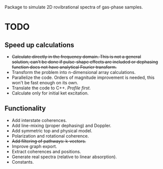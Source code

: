 Package to simulate 2D rovibrational spectra of gas-phase samples.

# TODO

## Speed up calculations

+ ~~Calculate directly in the frequency domain. This is not a general solution, can't be done if pulse-shape effects are included or dephasing function does not have analytical Fourier transform.~~
+ Transform the problem into n-dimensional array calculations.
+ Parallelize the code. Orders of magnitude improvement is needed, this won't be fast enough on its own.
+ Translate the code to C++. *Profile first.*
+ Calculate only for initial ket excitation.

## Functionality

+ Add interstate coherences.
+ Add line-mixing (proper dephasing) and Doppler.
+ Add symmetric top and physical model.
+ Polarization and rotational coherence.
+ ~~Add filtering of pathways: k-vectors.~~
+ Improve graph export.
+ Extract coherences and positions.
+ Generate real spectra (relative to linear absorption).
+ Constants.
